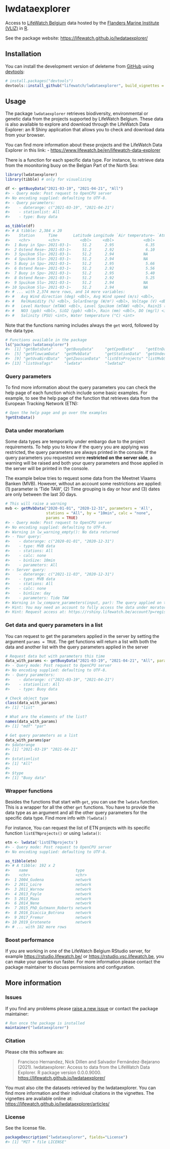 
<!-- README.md is generated from README.Rmd. Please edit that file -->

# lwdataexplorer

<!-- badges: start -->
<!-- badges: end -->

Access to [LifeWatch Belgium](lifewatch.be/) data hosted by the
[Flanders Marine Institute (VLIZ)](https://www.vliz.be/) in
[R](https://www.r-project.org/).

See the package website: <https://lifewatch.github.io/lwdataexplorer/>

## Installation

You can install the development version of deleteme from
[GitHub](https://github.com/lifewatch/lwdataexplorer) using
[devtools](https://github.com/r-lib/devtools):

``` r
# install.packages("devtools")
devtools::install_github("lifewatch/lwdataexplorer", build_vignettes = TRUE)
```

## Usage

The package `lwdataexplorer` retrieves biodiversity, environmental or
genetic data from the projects supported by LifeWatch Belgium. These
data is also available to explore and download through the LifeWatch
Data Explorer: an R Shiny application that allows you to check and
download data from your browser.

You can find more information about these projects and the LifeWatch
Data Explorer in this link: -
<https://www.lifewatch.be/en/lifewatch-data-explorer>

There is a function for each specific data type. For instance, to
retrieve data from the moonitoring buoy on the Belgian Part of the North
Sea:

``` r
library(lwdataexplorer)
library(tibble) # only for visualizing

df <- getBuoyData("2021-03-19", "2021-04-21", "All")
#> - Query mode: Post request to OpenCPU server
#> No encoding supplied: defaulting to UTF-8.
#> - Query parameters:
#>    - daterange: c("2021-03-19", "2021-04-21")
#>    - stationlist: All
#>    - type: Buoy data

as_tibble(df)
#> # A tibble: 2,384 x 20
#>    Station      Time       Latitude Longitude `Air temperature~ `AtmPress(mBar)`
#>    <chr>        <chr>         <dbl>     <dbl>             <dbl>            <dbl>
#>  1 Buoy in Spu~ 2021-03-1~     51.2      2.95              6.35            1022.
#>  2 Ostend Rese~ 2021-03-1~     51.2      2.92              6.10            1019.
#>  3 Spuikom Slu~ 2021-03-1~     51.2      2.94             NA                 NA 
#>  4 Spuikom Slu~ 2021-03-1~     51.2      2.94             NA                 NA 
#>  5 Buoy in Spu~ 2021-03-1~     51.2      2.95              5.66            1023.
#>  6 Ostend Rese~ 2021-03-1~     51.2      2.92              5.56            1019.
#>  7 Buoy in Spu~ 2021-03-1~     51.2      2.95              5.40            1024.
#>  8 Ostend Rese~ 2021-03-1~     51.2      2.92              5.25            1019.
#>  9 Spuikom Slu~ 2021-03-1~     51.2      2.94             NA                 NA 
#> 10 Spuikom Slu~ 2021-03-1~     51.2      2.94             NA                 NA 
#> # ... with 2,374 more rows, and 14 more variables:
#> #   Avg Wind direction (deg) <dbl>, Avg Wind speed (m/s) <dbl>,
#> #   RelHumidity (%) <dbl>, SolarEnergy (W/m²) <dbl>, Voltage (V) <dbl>,
#> #   Level Harbour (mTAW) <dbl>, Level Spuikom (mTAW) <dbl>, Rain15 (mm) <dbl>,
#> #   NO3 (ppb) <dbl>, SiO2 (ppb) <dbl>, Rain (mm) <dbl>, DO (mg/l) <int>,
#> #   Salinity (PSU) <int>, Water temperature (°C) <int>
```

Note that the functions naming includes always the `get` word, followed
by the data type.

``` r
# Functions available in the package
ls("package:lwdataexplorer")
#>  [1] "getBatsData"     "getBuoyData"     "getCpodData"     "getEtnData"     
#>  [5] "getFlowcamData"  "getMvbData"      "getStationData"  "getUnderwayData"
#>  [9] "getUvaBirdData"  "getZooscanData"  "listEtnProjects" "listMvbStations"
#> [13] "listUvaTags"     "lwdata"          "lwdata2"
```

### Query parameters

To find more information about the query parameters you can check the
help page of each function which include some basic examples. For
example, to see the help page of the function that retrieves data from
the European Tracking Network (ETN):

``` r
# Open the help page and go over the examples
?getEtnData()
```

### Data under moratorium

Some data types are temporarily under embargo due to the project
requirements. To help you to know if the query you are applying was
restricted, the query parameters are always printed in the console. If
the query parameters you requested were **restricted on the server
side**, a warning will be raised and both your query parameters and
those applied in the server will be printed in the console.

The example below tries to request some data from the Meetnet Vlaams
Banken (MVB). However, without an account some restrictions are applied:
(1) parameter is ‘Tide TAW’, (2) Time grouping is day or hour and (3)
dates are only between the last 30 days.

``` r
# This will raise a warning
mvb <- getMvbData("2020-01-01", "2020-12-31", parameters = 'All', 
                  stations = "All", by = "10min", calc = "none", 
                  params = TRUE)
#> - Query mode: Post request to OpenCPU server
#> No encoding supplied: defaulting to UTF-8.
#> Warning in lw_warning_empty(): No data returned
#> - Your query:
#>    - daterange: c("2020-01-01", "2020-12-31")
#>    - type: MVB data
#>    - stations: All
#>    - calc: none
#>    - binSize: 10min
#>    - parameters: All
#> - Server query:
#>    - daterange: c("2021-11-03", "2020-12-31")
#>    - type: MVB data
#>    - stations: All
#>    - calc: none
#>    - binSize: day
#>    - parameters: Tide TAW
#> Warning in lw_compare_parameters(input, par): The query applied on the server differ from the parameters you used.
#> Hint: You may need an account to fully access the data under moratorium.
#> Hint: Request access at: https://rshiny.lifewatch.be/account?p=register
```

### Get data and query parameters in a list

You can request to get the parameters applied in the server by setting
the argument `params = TRUE`. The get functions will return a list with
both the data and another list with the query parameters applied in the
server

``` r
# Request data but with parameters this time
data_with_params <- getBuoyData("2021-03-19", "2021-04-21", "All", params = TRUE)
#> - Query mode: Post request to OpenCPU server
#> No encoding supplied: defaulting to UTF-8.
#> - Query parameters:
#>    - daterange: c("2021-03-19", "2021-04-21")
#>    - stationlist: All
#>    - type: Buoy data

# Check object type
class(data_with_params)
#> [1] "list"

# What are the elements of the list?
names(data_with_params)
#> [1] "mdf" "par"

# Get query parameters as a list
data_with_params$par
#> $daterange
#> [1] "2021-03-19" "2021-04-21"
#> 
#> $stationlist
#> [1] "All"
#> 
#> $type
#> [1] "Buoy data"
```

### Wrapper functions

Besides the functions that start with `get`, you can use the `lwdata`
function. This is a wrapper for all the other `get` functions. You have
to provide the data type as an argument and all the other query
parameters for the specific data type. Find more info with `?lwdata()`

For instance, You can request the list of ETN projects with its specific
function `listETNprojects()` or using `lwdata()`:

``` r
etn <- lwdata('listETNprojects')
#> - Query mode: Post request to OpenCPU server
#> No encoding supplied: defaulting to UTF-8.

as_tibble(etn)
#> # A tibble: 192 x 2
#>    name                     type   
#>    <chr>                    <chr>  
#>  1 2004_Gudena              network
#>  2 2011_Loire               network
#>  3 2011_Warnow              network
#>  4 2013_Foyle               network
#>  5 2013_Maas                network
#>  6 2014_Nene                network
#>  7 2015_PhD_Gutmann_Roberts network
#>  8 2016_Diaccia_Botrona     network
#>  9 2017_Fremur              network
#> 10 2019_Grotenete           network
#> # ... with 182 more rows
```

### Boost performance

If you are working in one of the LifeWatch Belgium RStudio server, for
example <https://rstudio.lifewatch.be/> or
<https://rstudio.vsc.lifewatch.be>, you can make your queries run
faster. For more information please contact the package maintainer to
discuss permissions and configuration.

## More information

### Issues

If you find any problems please [raise a new
issue](https://github.com/lifewatch/lwdataexplorer/issues) or contact
the package maintainer:

``` r
# Run once the package is installed
maintainer("lwdataexplorer")
```

### Citation

Please cite this software as:

> Francisco Hernandez, Nick Dillen and Salvador Fernández-Bejarano
> (2021). lwdataexplorer: Access to data from the LifeWatch Data
> Explorer. R package version 0.0.0.9000.
> <https://lifewatch.github.io/lwdataexplorer/>

You must also cite the datasets retrieved by the lwdataexplorer. You can
find more information and their individual citations in the vignettes.
The vignettes are available online at:
<https://lifewatch.github.io/lwdataexplorer/articles/>

### License

See the license file.

``` r
packageDescription("lwdataexplorer", fields="License")
#> [1] "MIT + file LICENSE"
```
